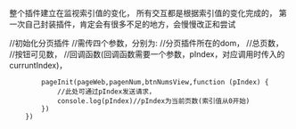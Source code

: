 整个插件建立在监视索引值的变化，
所有交互都是根据索引值的变化完成的，
第一次自己封装插件，肯定会有很多不足的地方，会慢慢改正和尝试

//初始化分页插件
//需传四个参数，分别为:
                //分页插件所在的dom，
                //总页数，
                //按钮可见数，
                //回调函数(回调函数需要一个参数，pIndex，对应调用时传入的curruntIndex)，
            
            pageInit(pageWeb,pagenNum,btnNumsView,function (pIndex) {
                //此处可通过pIndex发送请求，
                console.log(pIndex)//pIndex为当前页数(索引值从0开始)
            }) 
        })
